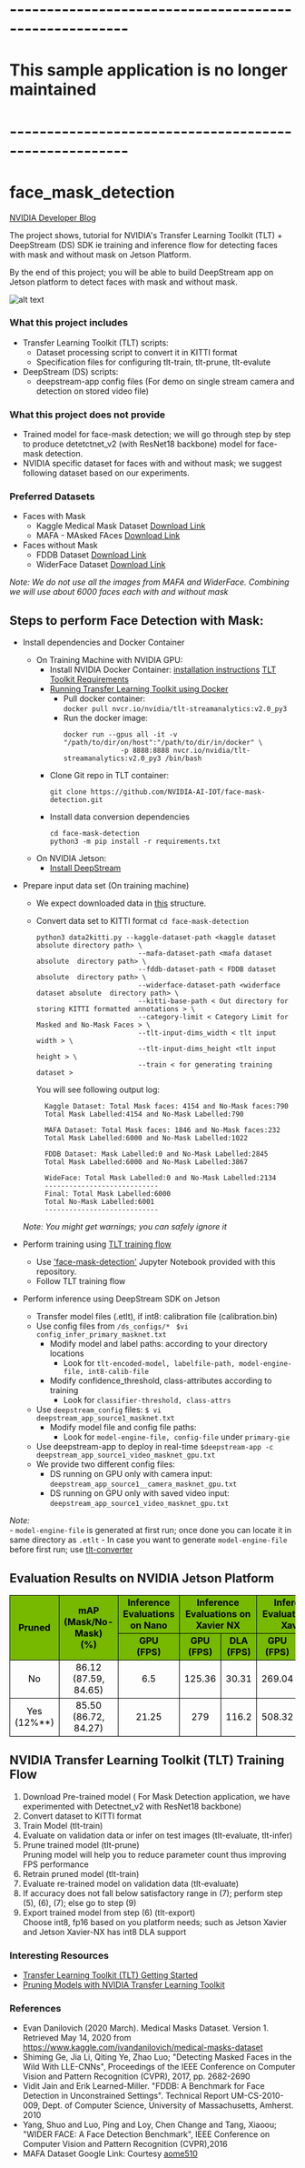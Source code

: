 # ------------------------------------------------------
# This sample application is no longer maintained
# ------------------------------------------------------

# face_mask_detection

[NVIDIA Developer Blog](https://developer.nvidia.com/blog/implementing-a-real-time-ai-based-face-mask-detector-application-for-covid-19/)

The project shows, tutorial for NVIDIA's Transfer Learning Toolkit (TLT) + DeepStream (DS) SDK ie training and inference flow for detecting faces with mask and without mask on Jetson Platform.

By the end of this project; you will be able to build DeepStream app on Jetson platform to detect faces with mask and without mask. 

![alt text](images/face-mask-detect-output.png "Output from Face Mask Detection Application")

### What this project includes
- Transfer Learning Toolkit (TLT) scripts:
	- Dataset processing script to convert it in KITTI format 
	- Specification files for configuring tlt-train, tlt-prune, tlt-evalute
- DeepStream (DS) scripts:
	- deepstream-app config files (For demo on single stream camera and detection on stored video file)

### What this project does not provide
- Trained model for face-mask detection; we will go through step by step to produce detetctnet_v2 (with ResNet18 backbone) model for face-mask detection.
- NVIDIA specific dataset for faces with and without mask; we suggest following dataset based on our experiments.


### Preferred Datasets
- Faces with Mask
	- Kaggle Medical Mask Dataset [Download Link](https://www.kaggle.com/ivandanilovich/medical-masks-dataset-images-tfrecords)
	- MAFA - MAsked FAces [Download Link](https://drive.google.com/drive/folders/1nbtM1n0--iZ3VVbNGhocxbnBGhMau_OG)
- Faces without Mask
	- FDDB Dataset [Download Link](http://vis-www.cs.umass.edu/fddb/)
	- WiderFace Dataset [Download Link](http://shuoyang1213.me/WIDERFACE/)

*Note: We do not use all the images from MAFA and WiderFace. Combining we will use about 6000 faces each with and without mask*

## Steps to perform Face Detection with Mask:

- Install dependencies and Docker Container <br/>
  - On Training Machine with NVIDIA GPU:
      - Install NVIDIA Docker Container: [installation instructions](https://developer.nvidia.com/blog/gpu-containers-runtime/) [TLT Toolkit Requirements](https://docs.nvidia.com/metropolis/TLT/tlt-getting-started-guide/index.html#requirements) <br/>
      - [Running Transfer Learning Toolkit using Docker](https://ngc.nvidia.com/catalog/containers/nvidia:tlt-streamanalytics)
          - Pull docker container:<br/>
              ```docker pull nvcr.io/nvidia/tlt-streamanalytics:v2.0_py3```
          - Run the docker image:
              ```
              docker run --gpus all -it -v "/path/to/dir/on/host":"/path/to/dir/in/docker" \
                            -p 8888:8888 nvcr.io/nvidia/tlt-streamanalytics:v2.0_py3 /bin/bash
              ```
      - Clone Git repo in TLT container:
          ```
          git clone https://github.com/NVIDIA-AI-IOT/face-mask-detection.git
          ```
      - Install data conversion dependencies
          ```
          cd face-mask-detection
          python3 -m pip install -r requirements.txt
          ```
  - On NVIDIA Jetson:
      - [Install DeepStream](https://docs.nvidia.com/metropolis/deepstream/dev-guide/index.html#page/DeepStream_Development_Guide/deepstream_quick_start.html#wwpID0E0GI0HA)

- Prepare input data set (On training machine)
    - We expect downloaded data in [this](https://github.com/NVIDIA-AI-IOT/face-mask-detection/blob/master/data_utils/data-tree.txt) structure.
    - Convert data set to KITTI format
      ``` cd face-mask-detection ``` <br/>
      ```
      python3 data2kitti.py --kaggle-dataset-path <kaggle dataset absolute directory path> \
                               --mafa-dataset-path <mafa dataset absolute  directory path> \
                               --fddb-dataset-path < FDDB dataset absolute  directory path> \
                               --widerface-dataset-path <widerface dataset absolute  directory path> \
                               --kitti-base-path < Out directory for storing KITTI formatted annotations > \
                               --category-limit < Category Limit for Masked and No-Mask Faces > \
                               --tlt-input-dims_width < tlt input width > \
                               --tlt-input-dims_height <tlt input height > \
                               --train < for generating training dataset >
        ```

      You will see following output log:<br/>

      ```
        Kaggle Dataset: Total Mask faces: 4154 and No-Mask faces:790
        Total Mask Labelled:4154 and No-Mask Labelled:790

        MAFA Dataset: Total Mask faces: 1846 and No-Mask faces:232
        Total Mask Labelled:6000 and No-Mask Labelled:1022

        FDDB Dataset: Mask Labelled:0 and No-Mask Labelled:2845
        Total Mask Labelled:6000 and No-Mask Labelled:3867

        WideFace: Total Mask Labelled:0 and No-Mask Labelled:2134
        ----------------------------
        Final: Total Mask Labelled:6000
        Total No-Mask Labelled:6001
        ----------------------------
      ```
   *Note: You might get warnings; you can safely ignore it*

    
- Perform training using [TLT training flow](https://github.com/NVIDIA-AI-IOT/face-mask-detection#nvidia-transfer-learning-toolkit-tlt-training-flow-)
    - Use ['face-mask-detection'](https://github.com/NVIDIA-AI-IOT/face-mask-detection/blob/master/face-mask-detection.ipynb) Jupyter Notebook provided with this repository. 
    - Follow TLT training flow

- Perform inference using DeepStream SDK on Jetson
    - Transfer model files (.etlt), if int8: calibration file (calibration.bin)
    - Use config files from ```/ds_configs/*```
        ``` $vi config_infer_primary_masknet.txt```
        - Modify model and label paths: according to your directory locations<br/>
            - Look for ``` tlt-encoded-model, labelfile-path, model-engine-file, int8-calib-file ``` <br/>
        - Modify confidence_threshold, class-attributes according to training
            - Look for ``` classifier-threshold, class-attrs ```
    - Use ``` deepstream_config ``` files:
        ``` $ vi deepstream_app_source1_masknet.txt ```
        - Modify model file and config file paths:
            - Look for ``` model-engine-file, config-file ``` under ```primary-gie```
    - Use deepstream-app to deploy in real-time
          ```$deepstream-app -c deepstream_app_source1_video_masknet_gpu.txt```<br/>
    - We provide two different config files:
        - DS running on GPU only with camera input: ```deepstream_app_source1__camera_masknet_gpu.txt ```
        - DS running on GPU only with saved video input: ```deepstream_app_source1_video_masknet_gpu.txt ```


*Note:*<br>
    - ```model-engine-file``` is generated at first run; once done you can locate it in same directory as ```.etlt```
    - In case you want to generate ```model-engine-file``` before first run; use [tlt-converter](https://docs.nvidia.com/metropolis/TLT/tlt-getting-started-guide/index.html#gen_eng_tlt_converter)


## Evaluation Results on NVIDIA Jetson Platform

<table cellspacing="0" border="0">
	<colgroup span="7" width="107"></colgroup>
	<tr>
		<td style="border-top: 1px solid #000000; border-bottom: 1px solid #000000; border-left: 1px solid #000000; border-right: 1px solid #000000" rowspan=2 height="100" align="center" valign=middle bgcolor="#76B900"><b><font color="#000000">Pruned</font></b></td>
		<td style="border-top: 1px solid #000000; border-bottom: 1px solid #000000; border-left: 1px solid #000000; border-right: 1px solid #000000" rowspan=2 align="center" valign=middle bgcolor="#76B900"><b><font color="#000000">mAP       (Mask/No-Mask)<br>(%)</font></b></td>
		<td style="border-top: 1px solid #000000; border-bottom: 1px solid #000000; border-left: 1px solid #000000; border-right: 1px solid #000000" align="center" valign=middle bgcolor="#76B900"><b><font color="#000000">Inference Evaluations on Nano</font></b></td>
		<td style="border-top: 1px solid #000000; border-bottom: 1px solid #000000; border-left: 1px solid #000000; border-right: 1px solid #000000" colspan=2 align="center" valign=middle bgcolor="#76B900"><b><font color="#000000">Inference Evaluations on Xavier NX</font></b></td>
		<td style="border-top: 1px solid #000000; border-bottom: 1px solid #000000; border-left: 1px solid #000000; border-right: 1px solid #000000" colspan=2 align="center" valign=middle bgcolor="#76B900"><b><font color="#000000">Inference Evaluations on Xavier</font></b></td>
		</tr>
	<tr>
		<td style="border-top: 1px solid #000000; border-bottom: 1px solid #000000; border-left: 1px solid #000000; border-right: 1px solid #000000" align="center" valign=middle bgcolor="#76B900"><b><font color="#000000">GPU<br>(FPS)</font></b></td>
		<td style="border-top: 1px solid #000000; border-bottom: 1px solid #000000; border-left: 1px solid #000000; border-right: 1px solid #000000" align="center" valign=middle bgcolor="#76B900"><b><font color="#000000">GPU<br>(FPS)</font></b></td>
		<td style="border-top: 1px solid #000000; border-bottom: 1px solid #000000; border-left: 1px solid #000000; border-right: 1px solid #000000" align="center" valign=middle bgcolor="#76B900"><b><font color="#000000">DLA<br>(FPS)</font></b></td>
		<td style="border-top: 1px solid #000000; border-bottom: 1px solid #000000; border-left: 1px solid #000000; border-right: 1px solid #000000" align="center" valign=middle bgcolor="#76B900"><b><font color="#000000">GPU<br>(FPS)</font></b></td>
		<td style="border-top: 1px solid #000000; border-bottom: 1px solid #000000; border-left: 1px solid #000000; border-right: 1px solid #000000" align="center" valign=middle bgcolor="#76B900"><b><font color="#000000">DLA<br>(FPS)</font></b></td>
	</tr>
	<tr>
		<td style="border-top: 1px solid #000000; border-bottom: 1px solid #000000; border-left: 1px solid #000000; border-right: 1px solid #000000" height="38" align="center" valign=middle><font color="#000000">No</font></td>
		<td style="border-top: 1px solid #000000; border-bottom: 1px solid #000000; border-left: 1px solid #000000; border-right: 1px solid #000000" align="center" valign=middle><font color="#000000">86.12 (87.59, 84.65)</font></td>
		<td style="border-top: 1px solid #000000; border-bottom: 1px solid #000000; border-left: 1px solid #000000; border-right: 1px solid #000000" align="center" valign=middle sdval="6.5" sdnum="1033;"><font color="#000000">6.5</font></td>
		<td style="border-top: 1px solid #000000; border-bottom: 1px solid #000000; border-left: 1px solid #000000; border-right: 1px solid #000000" align="center" valign=middle sdval="125.36" sdnum="1033;"><font color="#000000">125.36</font></td>
		<td style="border-top: 1px solid #000000; border-bottom: 1px solid #000000; border-left: 1px solid #000000; border-right: 1px solid #000000" align="center" valign=middle sdval="30.31" sdnum="1033;"><font color="#000000">30.31</font></td>
		<td style="border-top: 1px solid #000000; border-bottom: 1px solid #000000; border-left: 1px solid #000000; border-right: 1px solid #000000" align="center" valign=middle sdval="269.04" sdnum="1033;"><font color="#000000">269.04</font></td>
		<td style="border-top: 1px solid #000000; border-bottom: 1px solid #000000; border-left: 1px solid #000000; border-right: 1px solid #000000" align="center" valign=middle sdval="61.96" sdnum="1033;"><font color="#000000">61.96</font></td>
	</tr>
	<tr>
		<td style="border-top: 1px solid #000000; border-bottom: 1px solid #000000; border-left: 1px solid #000000; border-right: 1px solid #000000" height="38" align="center" valign=middle><font color="#000000">Yes (12%**)</font></td>
		<td style="border-top: 1px solid #000000; border-bottom: 1px solid #000000; border-left: 1px solid #000000; border-right: 1px solid #000000" align="center" valign=middle><font color="#000000">85.50 (86.72, 84.27)</font></td>
		<td style="border-top: 1px solid #000000; border-bottom: 1px solid #000000; border-left: 1px solid #000000; border-right: 1px solid #000000" align="center" valign=middle sdval="21.25" sdnum="1033;"><font color="#000000">21.25</font></td>
		<td style="border-top: 1px solid #000000; border-bottom: 1px solid #000000; border-left: 1px solid #000000; border-right: 1px solid #000000" align="center" valign=middle sdval="279" sdnum="1033;"><font color="#000000">279</font></td>
		<td style="border-top: 1px solid #000000; border-bottom: 1px solid #000000; border-left: 1px solid #000000; border-right: 1px solid #000000" align="center" valign=middle sdval="116.2" sdnum="1033;"><font color="#000000">116.2</font></td>
		<td style="border-top: 1px solid #000000; border-bottom: 1px solid #000000; border-left: 1px solid #000000; border-right: 1px solid #000000" align="center" valign=middle sdval="508.32" sdnum="1033;"><font color="#000000">508.32</font></td>
		<td style="border-top: 1px solid #000000; border-bottom: 1px solid #000000; border-left: 1px solid #000000; border-right: 1px solid #000000" align="center" valign=middle sdval="155.5" sdnum="1033;"><font color="#000000">155.5</font></td>
	</tr>
</table>

## NVIDIA Transfer Learning Toolkit (TLT) Training Flow <br/>
1. Download Pre-trained model ( For Mask Detection application, we have experimented with Detectnet_v2 with ResNet18 backbone)
2. Convert dataset to KITTI format
3. Train Model (tlt-train)
4. Evaluate on validation data or infer on test images (tlt-evaluate,  tlt-infer)
5. Prune trained model (tlt-prune)<br/>
   Pruning model will help you to reduce parameter count thus improving FPS performance
6. Retrain pruned model (tlt-train)
7. Evaluate re-trained model on validation data (tlt-evaluate)
8. If accuracy does not fall below satisfactory range in (7); perform step (5), (6), (7); else go to step (9)
9. Export trained model from step (6) (tlt-export)<br/>
   Choose int8, fp16 based on you platform needs; such as Jetson Xavier and Jetson Xavier-NX has int8 DLA support

### Interesting Resources
- [Transfer Learning Toolkit (TLT) Getting Started](https://developer.nvidia.com/tlt-getting-started)
- [Pruning Models with NVIDIA Transfer Learning Toolkit](https://developer.nvidia.com/blog/transfer-learning-toolkit-pruning-intelligent-video-analytics/)

### References
- Evan Danilovich (2020 March). Medical Masks Dataset. Version 1. Retrieved May 14, 2020 from https://www.kaggle.com/ivandanilovich/medical-masks-dataset
- Shiming Ge, Jia Li, Qiting Ye, Zhao Luo; "Detecting Masked Faces in the Wild With LLE-CNNs", Proceedings of the IEEE Conference on Computer Vision and Pattern Recognition (CVPR), 2017, pp. 2682-2690
- Vidit Jain and Erik Learned-Miller. "FDDB: A Benchmark for Face Detection in Unconstrained Settings". Technical Report UM-CS-2010-009, Dept. of Computer Science, University of Massachusetts, Amherst. 2010
- Yang, Shuo and Luo, Ping and Loy, Chen Change and Tang, Xiaoou; "WIDER FACE: A Face Detection Benchmark", IEEE Conference on Computer Vision and Pattern Recognition (CVPR),2016
- MAFA Dataset Google Link: Courtesy [aome510](https://github.com/aome510/Mask-Classifier)


